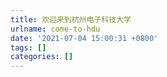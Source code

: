 ```yaml
---
title: 欢迎来到杭州电子科技大学
urlname: come-to-hdu
date: '2021-07-04 15:00:31 +0800'
tags: []
categories: []
---
```



